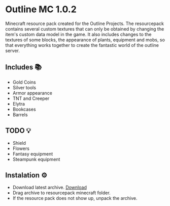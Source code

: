 # Outline MC 1.0.2
Minecraft resource pack created for the Outline Projects.
The resourcepack contains several custom textures that can only be obtained by changing the item's custom data model in the game.
It also includes changes to the textures of some blocks, the appearance of plants, equipment and mobs, so that everything works together to create the fantastic world of the outline server.

## Includes 📚
- Gold Coins
- Silver tools
- Armor appearance
- TNT and Creeper
- Elytra
- Bookcases
- Barrels

## TODO 💡
- Shield
- Flowers
- Fantasy equipment
- Steampunk equipment

## Instalation ⚙️
- Download latest archive. [Download](https://github.com/DoctorekSpace/outline-mc/releases/tag/1.0.2)
- Drag archive to resourcepack minecraft folder.
- If the resource pack does not show up, unpack the archive.


